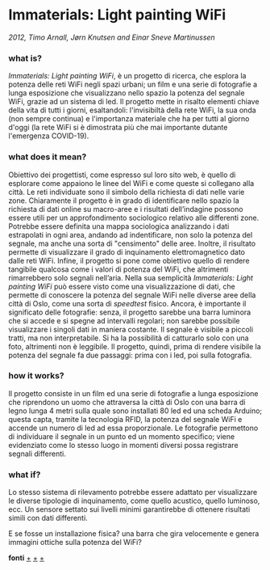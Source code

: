 # Immaterials: Light painting WiFi
_2012, Timo Arnall, Jørn Knutsen and Einar Sneve Martinussen_

### what is?
_Immaterials: Light painting WiFi_, è un progetto di ricerca, che esplora la potenza delle reti WiFi negli spazi urbani; un film e una serie di fotografie a lunga esposizione che visualizzano nello spazio la potenza del segnale WiFi, grazie ad un sistema di led. Il progetto mette in risalto elementi chiave della vita di tutti i giorni, esaltandoli: l'invisibiltà della rete WiFi, la sua onda (non sempre continua) e l'importanza materiale che ha per tutti al giorno d'oggi (la rete WiFi si è dimostrata più che mai importante dutante l'emergenza COVID-19).

### what does it mean?
Obiettivo dei progettisti, come espresso sul loro sito web, è quello di esplorare come appaiono le linee del WiFi e come queste si collegano alla città. Le reti individuate sono il simbolo della richiesta di dati nelle varie zone. Chiaramente il progetto è in grado di identificare nello spazio la richiesta di dati online su macro-aree e i risultati dell’indagine possono essere utili per un approfondimento sociologico relativo alle differenti zone. Potrebbe essere definita una mappa sociologica analizzando i dati estrapolati in ogni area, andando ad indentificare, non solo la potenza del segnale, ma anche una sorta di "censimento" delle aree. Inoltre, il risultato permette di visualizzare il grado di inquinamento elettromagnetico dato dalle reti WiFi. Infine, il progetto si pone come obiettivo quello di rendere tangibile qualcosa come i valori di potenza del WiFi, che altrimenti rimarrebbero solo segnali nell’aria. Nella sua semplicità _Immaterials: Light painting WiFi_ può essere visto come una visualizzazione di dati, che permette di conoscere la potenza del segnale WiFi nelle diverse aree della città di Oslo, come una sorta di _speedtest_ fisico. Ancora, è importante il significato delle fotografie: senza, il progetto sarebbe una barra luminora che si accede e si spegne ad intervalli regolari; non sarebbe possibile visualizzare i singoli dati in maniera costante. Il segnale è visibile a piccoli tratti, ma non interpretabile. Si ha la possibilità di catturarlo solo con una foto, altrimenti non è leggibile. Il progetto, quindi, prima di rendere visibile la potenza del segnale fa due passaggi: prima con i led, poi sulla fotografia. 


### how it works?
Il progetto consiste in un film ed una serie di fotografie a lunga esposizione che riprendono un uomo che attraversa la città di Oslo con una barra di legno lunga 4 metri sulla quale sono installati 80 led ed una scheda Arduino; questa capta, tramite la tecnologia RFID, la potenza del segnale WiFi e accende un numero di led ad essa proporzionale. Le fotografie permettono di individuare il segnale in un punto ed un momento specifico; viene evidenziato come lo stesso luogo in momenti diversi possa registrare segnali differenti. 


### what if?
Lo stesso sistema di rilevamento potrebbe essere adattato per visualizzare le diverse tipologie di inquinamento, come quello acustico, quello luminoso, ecc. Un sensore settato sui livelli minimi garantirebbe di ottenere risultati simili con dati differenti.

E se fosse un installazione fisica? una barra che gira velocemente e genera immagini ottiche sulla potenza del WiFi?

**fonti** [+](http://voyoslo.com/projects/immaterials-wifi-light-painting/) [+](https://vimeo.com/20412632) [+](https://www.designboom.com/design/immaterials-light-painting-wifi-by-timo-arnall-jorn-knutsen-einar-sneve-martinussen/)

